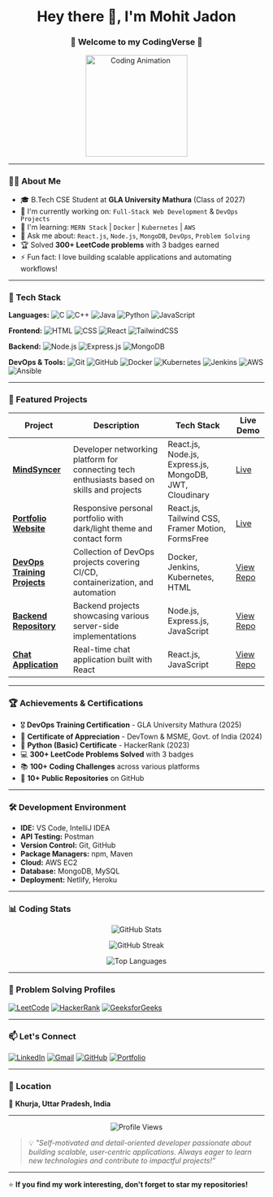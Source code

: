 <h1 align="center">Hey there 👋, I'm Mohit Jadon</h1>
<h3 align="center">🚀 Welcome to my CodingVerse 🌌</h3>
<p align="center">
  <img src="https://media.giphy.com/media/qgQUggAC3Pfv687qPC/giphy.gif" width="200" alt="Coding Animation" />
</p>

---

### 👨‍💻 About Me
- 🎓 B.Tech CSE Student at **GLA University Mathura** (Class of 2027)
- 🔭 I'm currently working on: `Full-Stack Web Development` & `DevOps Projects`
- 🌱 I'm learning: `MERN Stack` | `Docker` | `Kubernetes` | `AWS`
- 💬 Ask me about: `React.js`, `Node.js`, `MongoDB`, `DevOps`, `Problem Solving`
- 🏆 Solved **300+ LeetCode problems** with 3 badges earned
- ⚡ Fun fact: I love building scalable applications and automating workflows!

---

### 🧰 Tech Stack

**Languages:**
![C](https://img.shields.io/badge/C-00599C?style=for-the-badge&logo=c&logoColor=white)
![C++](https://img.shields.io/badge/C++-00599C?style=for-the-badge&logo=cplusplus&logoColor=white)
![Java](https://img.shields.io/badge/Java-ED8B00?style=for-the-badge&logo=openjdk&logoColor=white)
![Python](https://img.shields.io/badge/Python-3776AB?style=for-the-badge&logo=python&logoColor=white)
![JavaScript](https://img.shields.io/badge/JavaScript-F7DF1E?style=for-the-badge&logo=javascript&logoColor=black)

**Frontend:**
![HTML](https://img.shields.io/badge/HTML5-e34c26?style=for-the-badge&logo=html5&logoColor=white)
![CSS](https://img.shields.io/badge/CSS3-264de4?style=for-the-badge&logo=css3&logoColor=white)
![React](https://img.shields.io/badge/React-61DAFB?style=for-the-badge&logo=react&logoColor=black)
![TailwindCSS](https://img.shields.io/badge/TailwindCSS-06B6D4?style=for-the-badge&logo=tailwindcss&logoColor=white)

**Backend:**
![Node.js](https://img.shields.io/badge/Node.js-339933?style=for-the-badge&logo=nodedotjs&logoColor=white)
![Express.js](https://img.shields.io/badge/Express.js-000000?style=for-the-badge&logo=express&logoColor=white)
![MongoDB](https://img.shields.io/badge/MongoDB-4ea94b?style=for-the-badge&logo=mongodb&logoColor=white)

**DevOps & Tools:**
![Git](https://img.shields.io/badge/Git-F05032?style=for-the-badge&logo=git&logoColor=white)
![GitHub](https://img.shields.io/badge/GitHub-181717?style=for-the-badge&logo=github&logoColor=white)
![Docker](https://img.shields.io/badge/Docker-2496ED?style=for-the-badge&logo=docker&logoColor=white)
![Kubernetes](https://img.shields.io/badge/Kubernetes-326CE5?style=for-the-badge&logo=kubernetes&logoColor=white)
![Jenkins](https://img.shields.io/badge/Jenkins-D24939?style=for-the-badge&logo=jenkins&logoColor=white)
![AWS](https://img.shields.io/badge/AWS-232F3E?style=for-the-badge&logo=amazon-aws&logoColor=white)
![Ansible](https://img.shields.io/badge/Ansible-EE0000?style=for-the-badge&logo=ansible&logoColor=white)

---

### 📂 Featured Projects

| Project | Description | Tech Stack | Live Demo |
|---------|-------------|------------|-----------|
| **[MindSyncer](https://github.com/mohit2508-web/MindSyncer-Project)** | Developer networking platform for connecting tech enthusiasts based on skills and projects | React.js, Node.js, Express.js, MongoDB, JWT, Cloudinary | [Live](https://mindsyncer.netlify.app) |
| **[Portfolio Website](https://github.com/mohit2508-web/my-Protfolio-web)** | Responsive personal portfolio with dark/light theme and contact form | React.js, Tailwind CSS, Framer Motion, FormsFree | [Live](#) |
| **[DevOps Training Projects](https://github.com/mohit2508-web/DevOps-training-Jovac)** | Collection of DevOps projects covering CI/CD, containerization, and automation | Docker, Jenkins, Kubernetes, HTML | [View Repo](https://github.com/mohit2508-web/DevOps-training-Jovac) |
| **[Backend Repository](https://github.com/mohit2508-web/Backend-repo)** | Backend projects showcasing various server-side implementations | Node.js, Express.js, JavaScript | [View Repo](https://github.com/mohit2508-web/Backend-repo) |
| **[Chat Application](https://github.com/mohit2508-web/chat-aur-react)** | Real-time chat application built with React | React.js, JavaScript | [View Repo](https://github.com/mohit2508-web/chat-aur-react) |

---

### 🏆 Achievements & Certifications

- 🎖️ **DevOps Training Certification** - GLA University Mathura (2025)
- 🏅 **Certificate of Appreciation** - DevTown & MSME, Govt. of India (2024)
- 🐍 **Python (Basic) Certificate** - HackerRank (2023)
- 💻 **300+ LeetCode Problems Solved** with 3 badges
- 📚 **100+ Coding Challenges** across various platforms
- 🚀 **10+ Public Repositories** on GitHub

---

### 🛠️ Development Environment

- **IDE:** VS Code, IntelliJ IDEA
- **API Testing:** Postman
- **Version Control:** Git, GitHub
- **Package Managers:** npm, Maven
- **Cloud:** AWS EC2
- **Database:** MongoDB, MySQL
- **Deployment:** Netlify, Heroku

---

### 📊 Coding Stats

<p align="center">
  <img src="https://github-readme-stats.vercel.app/api?username=mohit2508-web&show_icons=true&theme=radical&count_private=true" alt="GitHub Stats" />
</p>

<p align="center">
  <img src="https://github-readme-streak-stats.herokuapp.com/?user=mohit2508-web&theme=radical" alt="GitHub Streak" />
</p>

<p align="center">
  <img src="https://github-readme-stats.vercel.app/api/top-langs/?username=mohit2508-web&layout=compact&theme=radical" alt="Top Languages" />
</p>

---

### 🌟 Problem Solving Profiles

[![LeetCode](https://img.shields.io/badge/LeetCode-FFA116?style=for-the-badge&logo=leetcode&logoColor=black)](https://leetcode.com/mohit2508-web)
[![HackerRank](https://img.shields.io/badge/HackerRank-2EC866?style=for-the-badge&logo=hackerrank&logoColor=white)](https://hackerrank.com/mohit2508-web)
[![GeeksforGeeks](https://img.shields.io/badge/GeeksforGeeks-298D46?style=for-the-badge&logo=geeksforgeeks&logoColor=white)](https://auth.geeksforgeeks.org/user/mohit2508-web)

---

### 📫 Let's Connect

[![LinkedIn](https://img.shields.io/badge/LinkedIn-0077B5?style=for-the-badge&logo=linkedin&logoColor=white)](https://www.linkedin.com/in/mohit-jadon-2123a335a)
[![Gmail](https://img.shields.io/badge/Gmail-D14836?style=for-the-badge&logo=gmail&logoColor=white)](mailto:mohitjadoonthakur@gmail.com)
[![GitHub](https://img.shields.io/badge/GitHub-181717?style=for-the-badge&logo=github&logoColor=white)](https://github.com/mohit2508-web)
[![Portfolio](https://img.shields.io/badge/Portfolio-FF5722?style=for-the-badge&logo=google-chrome&logoColor=white)](#)

---

### 📍 Location
📍 **Khurja, Uttar Pradesh, India**

---

<p align="center">
  <img src="https://komarev.com/ghpvc/?username=mohit2508-web&color=blueviolet&style=for-the-badge" alt="Profile Views" />
</p>

> 💡 *"Self-motivated and detail-oriented developer passionate about building scalable, user-centric applications. Always eager to learn new technologies and contribute to impactful projects!"*

---

⭐️ **If you find my work interesting, don't forget to star my repositories!**
